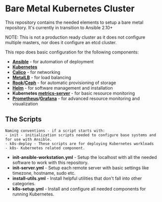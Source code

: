# Bare Metal Kubernetes Cluster

This repository contains the needed elements to setup a bare metal repository. It's currently in transition to Ansible 2.10+

NOTE: This is not a production ready cluster as it does not configure multiple masters, nor does it configure an etcd cluster.

This repo does basic configuration for the following components:

- **[Ansible](https://www.ansible.com/)** - for automation of deployment
- **[Kubernetes](https://kubernetes.io/)**
- **[Calico](https://www.projectcalico.org/)** - for networking
- **[MetalLB](https://metallb.universe.tf/)** - for load balancing
- **[Rook](https://rook.io/)/[Ceph](https://ceph.io/)** - for automatic provisioning of storage
- **[Helm](https://helm.sh/)** - for software management and installation
- **Kubernetes [metrics-server](https://github.com/kubernetes-sigs/metrics-server)** - for basic resource monitoring
- **[Prometheus](https://prometheus.io/)/[Grafana](https://grafana.com/)** - for advanced resource monitoring and visualization

## The Scripts

    Naming conventions - if a script starts with:
    - init - initialization scripts needed to configure base systems and for use with Ansible.
    - k8s-deploy - These scripts are for deploying Kubernetes workloads
    - k8s- Kubernetes related component.

 - **init-ansible-workstation.yml** - Setup the localhost with all the needed software to work with this repository.
 - **init-server.yml** - Setup each remote server with basic settings like timezone, hostname, sudo etc.
 - **install-utils.yml** - Install helpful utilities that don't fall into other categories.
 - **k8s-setup.yml** - Install and configure all needed components for running Kubernetes.
